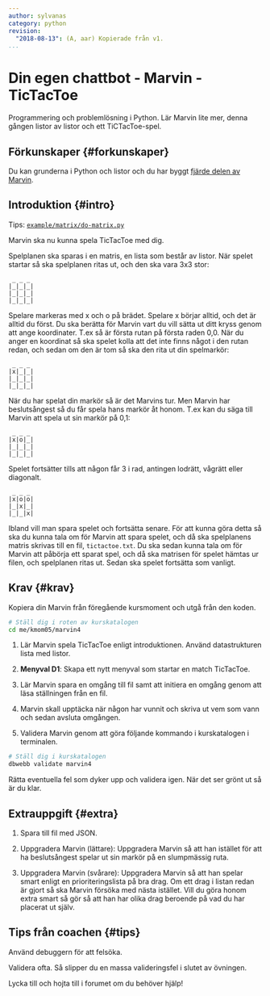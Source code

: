 ```yaml
---
author: sylvanas
category: python
revision:
  "2018-08-13": (A, aar) Kopierade från v1.
...
```

Din egen chattbot - Marvin - TicTacToe
==================================

Programmering och problemlösning i Python. Lär Marvin lite mer, denna gången listor av listor och ett TiCTacToe-spel.

<!--more-->


Förkunskaper {#forkunskaper}
-----------------------

Du kan grunderna i Python och listor och du har byggt [fjärde delen av Marvin](uppgift/din-egen-chattbot-marvin-citat).



Introduktion {#intro}
-----------------------

Tips: [`example/matrix/do-matrix.py`](https://github.com/mosbth/python/blob/master/example/matrix/do-matrix.py)

Marvin ska nu kunna spela TicTacToe med dig. 

Spelplanen ska sparas i en matris, en lista som består av listor.
När spelet startar så ska spelplanen ritas ut, och den ska vara 3x3 stor:

```text
 _ _ _
|_|_|_|
|_|_|_|
|_|_|_|
```

Spelare markeras med x och o på brädet. Spelare x börjar alltid, och det är alltid du först.
Du ska berätta för Marvin vart du vill sätta ut ditt kryss genom att ange koordinater. T.ex så är första rutan på första raden 0,0. När du anger en koordinat så ska spelet kolla att det inte finns något i den rutan redan, och sedan om den är tom så ska den rita ut din spelmarkör:

```text
 _ _ _
|x|_|_|
|_|_|_|
|_|_|_|
```

När du har spelat din markör så är det Marvins tur. Men Marvin har beslutsångest så du får spela hans markör åt honom. T.ex kan du säga till Marvin att spela ut sin markör på 0,1:

```text
 _ _ _
|x|o|_|
|_|_|_|
|_|_|_|
```

Spelet fortsätter tills att någon får 3 i rad, antingen lodrätt, vågrätt eller diagonalt.

```text
 _ _ _
|x|o|o|
|_|x|_|
|_|_|x|
```

Ibland vill man spara spelet och fortsätta senare. För att kunna göra detta så ska du kunna tala om för Marvin att spara spelet, och då ska spelplanens matris skrivas till en fil, `tictactoe.txt`. Du ska sedan kunna tala om för Marvin att påbörja ett sparat spel, och då ska matrisen för spelet hämtas ur filen, och spelplanen ritas ut. Sedan ska spelet fortsätta som vanligt.



Krav {#krav}
-----------------------

Kopiera din Marvin från föregående kursmoment och utgå från den koden.

```bash
# Ställ dig i roten av kurskatalogen
cd me/kmom05/marvin4
```

1. Lär Marvin spela TicTacToe enligt introduktionen. Använd datastrukturen lista med listor.

1. **Menyval D1**: Skapa ett nytt menyval som startar en match TicTacToe.

3. Lär Marvin spara en omgång till fil samt att initiera en omgång genom att läsa ställningen från en fil.

4. Marvin skall upptäcka när någon har vunnit och skriva ut vem som vann och sedan avsluta omgången.

5. Validera Marvin genom att göra följande kommando i kurskatalogen i terminalen.

```bash
# Ställ dig i kurskatalogen
dbwebb validate marvin4
```

Rätta eventuella fel som dyker upp och validera igen. När det ser grönt ut så är du klar. 



Extrauppgift {#extra}
-----------------------

1. Spara till fil med JSON.

2. Uppgradera Marvin (lättare): Uppgradera Marvin så att han istället för att ha beslutsångest spelar ut sin markör på en slumpmässig ruta.

3. Uppgradera Marvin (svårare): Uppgradera Marvin så att han spelar smart enligt en prioriteringslista på bra drag. Om ett drag i listan redan är gjort så ska Marvin försöka med nästa istället. Vill du göra honom extra smart så gör så att han har olika drag beroende på vad du har placerat ut själv.



Tips från coachen {#tips}
-----------------------

Använd debuggern för att felsöka.

Validera ofta. Så slipper du en massa valideringsfel i slutet av övningen.

Lycka till och hojta till i forumet om du behöver hjälp!




